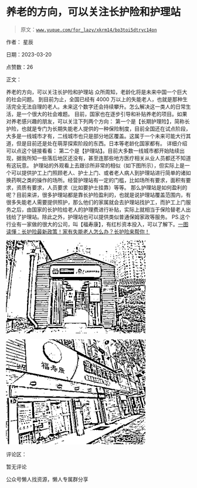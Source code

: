 # 养老的方向，可以关注长护险和护理站

> 原文：[`www.yuque.com/for_lazy/xkrm14/bo3toi5dtryc14on`](https://www.yuque.com/for_lazy/xkrm14/bo3toi5dtryc14on)

作者： 星辰

日期：2023-03-20

点赞数：26

正文：

养老的方向，可以关注长护险和护理站 众所周知，老龄化将是未来中国一个巨大的社会问题。 到目前为止，全国已经有 4000 万以上的失能老人，也就是那种生活完全无法自理的老人。未来这个数字还会持续攀升。怎么解决这一类人的日常生活，是一个很大的社会难题。 目前，国家也在逐步引导和补贴养老的项目。如果对养老感兴趣的朋友，可以关注下列两个方向： 第一个是【长期护理险】，简称长护险，也就是专门为长期失能老人提供的一种保险制度，目前全国还在试点阶段，大多是一线城市才有，二线城市也只是部分地区覆盖。这属于一个未来可能大行其道，但是目前还是处在萌芽探索阶段的东西。日本等老龄化国家都有。 详细介绍可以点这个链接看看： 第二个是【护理站】。目前大多数一线城市都开始陆续出现，据我所知一些落后地区还没有，甚至连那些地方医疗相关从业人员都还不知道有这玩意。 护理站的外观看上去跟诊所非常的相似（如下图所示），但实际上是一个可以提供护工上门照顾老人、护士上门、或者老人病人到护理站进行简单的诸如换药啊之类的操作的场所。经营护理站有一定的门槛，比如场所有要求，面积有要求，资质有要求，人员要求（比如要护士挂靠）等等。 那么护理站是如何盈利的呢？目前来讲，很多护理站都是靠长护险盈利的，也就是说护理站覆盖范围内，有很多失能老人需要提供照护，那么他们的家属就会去护理站找护工，而护工上门服务之后，由国家的长护险给老人的护理费进行补贴，实际上就相当于保险替老人出钱给了护理站。除此之外，护理站也可以提供类似普通保姆家政等服务。 PS.这个行业有一家做的很大的公司，叫【福寿康】，有红杉资本投入，可以了解下。[一图读懂：长护险最新政策！家有失能老人怎么办？长护险来帮你！](https://mp.weixin.qq.com/s?__biz=MzA5MzI0Mjc2Ng==&mid=2452435866&idx=1&sn=851449156e6aacb36df373bec320db89&chksm=87b9477bb0cece6d66c16ce931e9a1f24d2f4682453f438e338aeea07caeb3d95522ccbbb6ec#rd)

![](img/dad177fab23f94563b889547522f86f8.png)

![](img/392df2b2aaaf4ae5440283316632f9a0.png)

评论区：

暂无评论

公众号懒人找资源，懒人专属群分享

